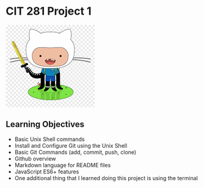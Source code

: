 # CIT 281 Project 1

![Octocat](images/favoriteOctocat.png)

## Learning Objectives

- Basic Unix Shell commands
- Install and Configure Git using the Unix Shell
- Basic Git Commands (add, commit, push, clone)
- Github overview
- Markdown language for README files
- JavaScript ES6+ features
- One additional thing that I learned doing this project is using the terminal

